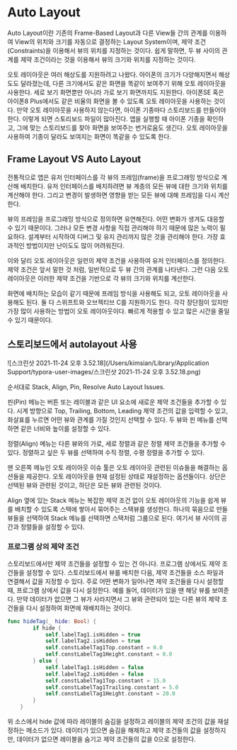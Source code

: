 # Auto Layout

Auto Layout이란 기존의 Frame-Based Layout과 다른 View들 간의 관계를 이용하여 View의 위치와 크기를 자동으로 결정하는 Layout System이며, 제약 조건(Constraints)을 이용해서 뷰의 위치를 지정하는 것이다. 쉽게 말하면, 두 뷰 사이의 관계를 제약 조건이라는 것을 이용해서 뷰의 크기와 위치를 지정하는 것이다. 

오토 레이아웃은 여러 해상도를 지원하려고 나왔다. 아이폰의 크기가 다양해지면서 해상도도 달라졌는데, 다른 크기에서도 같은 화면을 똑같이 보여주기 위해 오토 레이아웃을 사용한다. 세로 보기 화면뿐만 아니라 가로 보기 화면까지도 지원한다. 아이폰SE 혹은 아이폰8 Plus에서도 같은 비율의 화면을 볼 수 있도록 오토 레이아웃을 사용하는 것이다. 만약 오토 레이아웃을 사용하지 않는다면, 아이폰 기종마다 스토리보드를 만들어야 한다. 이렇게 되면 스토리보드 파일이 많아진다. 앱을 실행할 때 아이폰 기종을 확인하고, 그에 맞는 스토리보드를 찾아 화면을 보여주는 번거로움도 생긴다. 오토 레이아웃을 사용하여 기종이 달라도 보여지는 화면이 똑같을 수 있도록 한다.

## Frame Layout VS Auto Layout

전통적으로 앱은 유저 인터페이스를 각 뷰의 프레임(frame)을 프로그래밍 방식으로 계산해 배치한다. 유저 인터페이스를 배치하려면 뷰 계층의 모든 뷰에 대한 크기와 위치를 계산해야 한다. 그리고 변경이 발생하면 영향을 받는 모든 뷰에 대해 프레임을 다시 계산한다.

뷰의 프레임을 프로그래밍 방식으로 정의하면 유연해진다. 어떤 변화가 생겨도 대응할 수 있기 때문이다. 그러나 모든 변경 사항을 직접 관리해야 하기 때문에 많은 노력이 필요하다. 설계부터 시작하여 디버그 및 유지 관리까지 많은 것을 관리해야 한다. 가장 효과적인 방법이지만 난이도도 많이 어려워진다.

이와 달리 오토 레이아웃은 일련의 제약 조건을 사용하여 유저 인터페이스를 정의한다. 제약 조건은 앞서 말한 것 처럼, 일반적으로 두 뷰 간의 관계를 나타낸다. 그런 다음 오토 레이아웃은 이러한 제약 조건을 기반으로 각 뷰의 크기와 위치를 계산한다.

화면에 배치하는 모습이 같기 때문에 프레임 방식을 사용해도 되고, 오토 레이아웃을 사용해도 된다. 둘 다 스위프트와 오브젝티브 C를 지원하기도 한다. 각각 장단점이 있지만 가장 많이 사용하는 방법이 오토 레이아웃이다. 빠르게 적용할 수 있고 많은 시간을 줄일 수 있기 때문이다.

## 스토리보드에서 autolayout 사용

![스크린샷 2021-11-24 오후 3.52.18](/Users/kimsian/Library/Application Support/typora-user-images/스크린샷 2021-11-24 오후 3.52.18.png)

순서대로 Stack, Align, Pin, Resolve Auto Layout Issues.

핀(Pin) 메뉴는 버튼 또는 레이블과 같은 UI 요소에 새로운 제약 조건들을 추가할 수 있다. 시계 방향으로 Top, Trailing, Bottom, Leading 제약 조건의 값을 입력할 수 있고, 화살표를 누르면 어떤 뷰와 관계를 가질 것인지 선택할 수 있다. 두 뷰와 핀 메뉴를 선택하면 같은 너비와 높이를 설정할 수 있다.

정렬(Align) 메뉴는 다른 뷰와의 가로, 세로 정렬과 같은 정렬 제약 조건들을 추가할 수 있다. 정렬하고 싶은 두 뷰를 선택하여 수직 정렬, 수평 정렬을 추가할 수 있다.

맨 오른쪽 메뉴인 오토 레이아웃 이슈 툴은 오토 레이아웃 관련된 이슈들을 해결하는 옵션들을 제공한다. 오토 레이아웃을 현재 설정된 상태로 재설정하는 옵션들이다. 상단은 선택된 뷰와 관련된 것이고, 하단은 모든 뷰와 관련된 것이다.

Align 옆에 있는 Stack 메뉴는 복잡한 제약 조건 없이 오토 레이아웃의 기능을 쉽게 뷰를 배치할 수 있도록 스택에 쌓아서 묶어주는 스택뷰를 생성한다. 하나의 묶음으로 만들 뷰들을 선택하여 Stack 메뉴를 선택하면 스택처럼 그룹으로 된다. 여기서 뷰 사이의 공간과 정렬들을 설정할 수 있다.

### 프로그램 상의 제약 조건

스토리보드에서만 제약 조건들을 설정할 수 있는 건 아니다. 프로그램 상에서도 제약 조건들을 설정할 수 있다. 스토리보드에서 뷰를 배치한 다음, 제약 조건들을 소스 파일과 연결해서 값을 지정할 수 있다. 주로 어떤 변화가 일어나면 제약 조건들을 다시 설정할 때, 프로그램 상에서 값을 다시 설정한다. 예를 들어, 데이터가 있을 땐 해당 뷰를 보여준다. 만약 데이터가 없으면 그 뷰가 사라지면서 그 뷰와 관련되어 있는 다른 뷰의 제약 조건들을 다시 설정하여 화면에 재배치하는 것이다.

```swift
func hideTag(_ hide: Bool) {
        if hide {
            self.labelTag1.isHidden = true
            self.labelTag2.isHidden = true
            self.constLabelTag1Top.constant = 0.0
            self.constLabelTag1Height.constant = 0.0
        } else {
            self.labelTag1.isHidden = false
            self.labelTag2.isHidden = false
            self.constLabelTag1Top.constant = 15.0
            self.constLabelTag1Trailing.constant = 5.0
            self.constLabelTag1Height.constant = 20.0
        }
    }
```

위 소스에서 hide 값에 따라 레이블의 숨김을 설정하고 레이블의 제약 조건의 값을 재설정하는 메소드가 있다. 데이터가 있으면 숨김을 해제하고 제약 조건들의 값을 설정하지만, 데이터가 없으면 레이블을 숨기고 제약 조건들의 값을 0으로 설정한다.